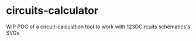# circuits-calculator
WIP POC of a circuit-calculation tool to work with 123DCircuits schematics's SVGs
